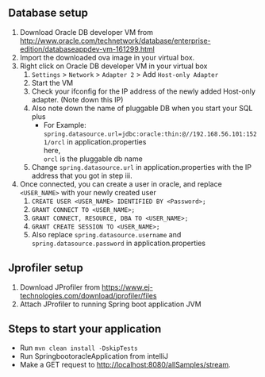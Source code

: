 
## Database setup
1. Download Oracle DB developer VM from <http://www.oracle.com/technetwork/database/enterprise-edition/databaseappdev-vm-161299.html>
2. Import the downloaded ova image in your virtual box.
3. Right click on Oracle DB developer VM in your virtual box
    1. `Settings` > `Network` > `Adapter 2` > Add `Host-only Adapter`
    2. Start the VM
    3. Check your ifconfig for the IP address of the newly added Host-only adapter. (Note down this IP)
    4. Also note down the name of pluggable DB when you start your SQL plus
        * For Example:  
            `spring.datasource.url=jdbc:oracle:thin:@//192.168.56.101:1521/orcl` in application.properties  
            here,   
            `orcl` is the pluggable db name
    5. Change `spring.datasource.url` in application.properties with the IP address that you got in step iii.
4. Once connected, you can create a user in oracle, and replace `<USER_NAME>` with your newly created user
    1. `CREATE USER <USER_NAME> IDENTIFIED BY <Password>;`
    2. `GRANT CONNECT TO <USER_NAME>;`
    3. `GRANT CONNECT, RESOURCE, DBA TO <USER_NAME>;`
    4. `GRANT CREATE SESSION TO <USER_NAME>;`
    5. Also replace `spring.datasource.username` and `spring.datasource.password` in application.properties
    

## Jprofiler setup
1. Download JProfiler from <https://www.ej-technologies.com/download/jprofiler/files>
2. Attach JProfiler to running Spring boot application JVM


## Steps to start your application

* Run `mvn clean install -DskipTests`
* Run SpringbootoracleApplication from intelliJ
* Make a GET request to <http://localhost:8080/allSamples/stream>.

    

